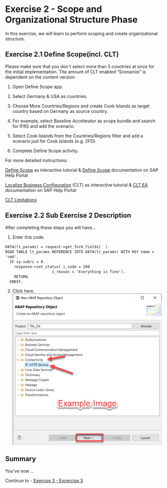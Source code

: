 # Exercise 2 - Scope and Organizational Structure Phase

In this exercise, we will learn to perform scoping and create organizational structure.

## Exercise 2.1 Define Scope(incl. CLT)

Please make sure that you don´t select more than 5 countries at once for the initial implementation.​
The amount of CLT enabled “Scenarios” is dependent on the content version.

1. Open Define Scope app.​

2. Select Germany & USA as countries.​

3. Choose More Countries/Regions and create Cook Islands as target country based on Germany as source country.​

4. For example, select Baseline Accelerator as scope bundle and search for IFRS and add the scenario.​

5. Select Cook Islands from the Countries/Regions filter and add a scenario just for Cook Islands (e.g. 2FD).​

6. Complete Define Scope activity.​


For more detailed instructions:​

[Define Scope](https://education.hana.ondemand.com/education/pub/cbc/index.html?show=project%21PR_4E5C20A1C2A9228F:uebung#TS_F1FF49E31A904BB69D0BB3B403C55C38) as interactive tutorial & [Define Scope](https://help.sap.com/docs/CENTRAL_BUSINESS_CONFIGURATION/55c9333eed324cd284f6c4e5dab8462f/36afd912a1a944e2ab1b07e3de2c1ed3.html?locale=en-US) documentation on SAP Help Portal​

[Localize Business Configuration](https://education.hana.ondemand.com/education/pub/cbc/index.html?show=project%21PR_9F2EF45E3070449B:uebung#2) (CLT) as interactive tutorial & [CLT EA](https://help.sap.com/doc/2f35b1b90ee74ee6a549d4cbd6ce99ba/2022_05.4/en-US/SAPCentralBusinessConfiguration_ConfigurationLocalizationTool_en-US.pdf) documentation on SAP Help Portal​

[CLT Limitations](https://launchpad.support.sap.com/#/notes/3107866)



## Exercise 2.2 Sub Exercise 2 Description

After completing these steps you will have...

1.	Enter this code.
```abap
DATA(lt_params) = request->get_form_fields(  ).
READ TABLE lt_params REFERENCE INTO DATA(lr_params) WITH KEY name = 'cmd'.
  IF sy-subrc = 0.
    response->set_status( i_code = 200
                     i_reason = 'Everything is fine').
    RETURN.
  ENDIF.

```

2.	Click here.
<br>![](/exercises/ex2/images/02_02_0010.png)

## Summary

You've now ...

Continue to - [Exercise 3 - Excercise 3 ](../ex3/README.md)
